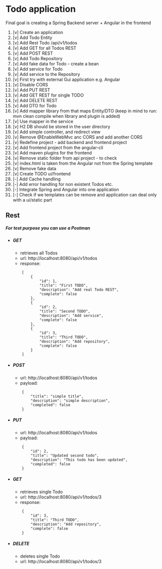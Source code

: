 # Todo application
Final goal is creating a Spring Backend server + Angular in the frontend
 
 
1. [v] Create an application
2. [v] Add Todo Entity
3. [v] Add Rest Todo /api/v1/todos
4. [v] Add GET for all Todos REST
5. [v] Add POST REST
6. [v] Add Todo Repository
7. [v] Add fake data for Todo - create a bean
8. [v] Add service for Todo
9. [v] Add service to the Repository
10. [v] First try with external Gui application e.g. Angular
11. [v] Disable CORS
12. [v] Add PUT REST
13. [v] Add GET REST for single TODO
14. [v] Add DELETE REST
15. [v] Add DTO for Todo
16. [v] Add mapper library from that maps Entity/DTO (keep in mind to run: mvn clean compile when library and plugin is added)
17. [v] Use mapper in the service
18. [v]  H2 DB should be stored in the user directory
19. [v] Add simple controller, and redirect view
20. [v] Remove @EnableWebMvc anc CORS and add another CORS
21. [v] Redefine project - add backend and frontend project
22. [v] Add frontend project from the angular-cli
23. [v] Add maven plugins for the frontend
24. [v] Remove static folder from api project - to check
25. [v] index.html is taken from the Angular not from the Spring template
26. [v] Remove fake data
27. [v] Create TODO ui/frontend
101. [-]  Add Cache handling
201. [-] Add error handling for non existent Todos etc.
205. [-] Integrate Spring and Angular into one application
206. [-] Check if we templates can be remove and application can deal only with a ui/static part



## Rest
##### For test purpose you can use a Postman
- ##### GET 
    - retrieves all Todos
    - url: http://localhost:8080/api/v1/todos
    - response:
    ```
        [
            {
                "id": 1,
                "title": "First TODO",
                "description": "Add real Todo REST",
                "complete": false
            },
            {
                "id": 2,
                "title": "Second TODO",
                "description": "Add service",
                "complete": false
            },
            {
                "id": 3,
                "title": "Third TODO",
                "description": "Add repository",
                "complete": false
            }
        ]
    ```    
- ##### POST
    - url: http://localhost:8080/api/v1/todos
    - payload:
    ```
        {
            "title": "simple title",
            "description": "simple description",
            "completed": false
        }
    ```
- ##### PUT
    - url: http://localhost:8080/api/v1/todos
    - payload: 
    ```
        {
            "id": 2,
            "title": "Updated second todo",
            "description": "This todo has been updated",
            "completed": false
        }    
    ```
- ##### GET
    - retrieves single Todo
    - url: http://localhost:8080/api/v1/todos/3
    - response:
    ```
        {
            "id": 3,
            "title": "Third TODO",
            "description": "Add repository",
            "complete": false
        }
    ```
- ##### DELETE
    - deletes single Todo
    - url: http://localhost:8080/api/v1/todos/3
